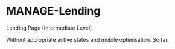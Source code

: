 # MANAGE-Lending

Lending Page (Intermediate Level)

Without appropriate active states and mobile optimisation. So far.
